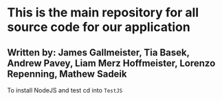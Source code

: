 # This is the main repository for all source code for our application

## Written by: James Gallmeister, Tia Basek, Andrew Pavey, Liam Merz Hoffmeister, Lorenzo Repenning, Mathew Sadeik

To install NodeJS and test cd into `TestJS`
